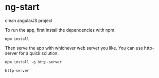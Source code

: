 # ng-start
clean angularJS project

To run the app, first install the dependencies with npm.

`npm install`


Then serve the app with whichever web server you like. You can use http-server for a quick solution.

`npm install -g http-server`

`http-server`
